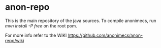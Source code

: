 anon-repo
=========

This is the main repository of the java sources. To compile anonimecs, run _mvn install -P free_ on the root pom. 

For more info refer to the WIKI https://github.com/anonimecs/anon-repo/wiki
